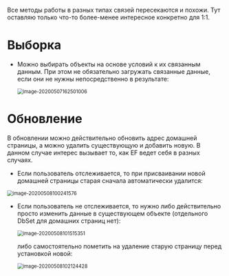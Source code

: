Все методы работы в разных типах связей пересекаются и похожи. Тут оставляю только что-то более-менее интересное конкретно для 1:1.

# Выборка

* Можно выбирать объекты на основе условий к их связанным данным. При этом не обязательно загружать связанные данные, если они не нужны непосредственно в результате:

  <img src="\..\img\image-20200507162501006.png" alt="image-20200507162501006" style="zoom:80%;" />

# Обновление

В обновлении можно действительно обновить адрес домашней страницы, а можно удалить существующую и добавить новую. В данном случае интерес вызывает то, как EF ведет себя в разных случаях.

* Если пользователь отслеживается, то при присваивании новой домашней страницы старая сначала автоматически удалится:

<img src="\..\img\image-20200508100241576.png" alt="image-20200508100241576" style="zoom:80%;" />

* Если пользователь не отслеживается, то нужно либо действительно просто изменить данные в существующем объекте (отдельного DbSet для домашних страниц нет):

  <img src="\..\img\image-20200508101515351.png" alt="image-20200508101515351" style="zoom:80%;" />

  либо самостоятельно пометить на удаление старую страницу перед установкой новой:

  <img src="\..\img\image-20200508102124428.png" alt="image-20200508102124428" style="zoom:80%;" />